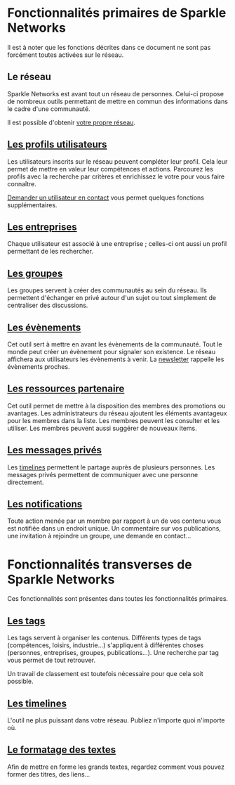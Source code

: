 Fonctionnalités primaires de Sparkle Networks
=======================================

Il est à noter que les fonctions décrites dans ce document ne sont pas forcément toutes activées sur le réseau. 

Le réseau
----------------------

Sparkle Networks est avant tout un réseau de personnes. Celui-ci propose de nombreux outils permettant de mettre en commun des informations dans le cadre d'une communauté.

Il est possible d'obtenir [votre propre réseau](../GetYourNetwork.fr.md). 


[Les profils utilisateurs](Users.fr.md)
----------------------

Les utilisateurs inscrits sur le réseau peuvent compléter leur profil. Cela leur permet de mettre en valeur leur compétences et actions. Parcourez les profils avec la recherche par critères et enrichissez le votre pour vous faire connaître.

[Demander un utilisateur en contact](../Features/UserContacts.fr.md) vous permet quelques fonctions supplémentaires. 


[Les entreprises](Companies.fr.md)
----------------------

Chaque utilisateur est associé à une entreprise ; celles-ci ont aussi un profil permettant de les rechercher.


[Les groupes](Groups.fr.md)
----------------------

Les groupes servent à créer des communautés au sein du réseau. Ils permettent d'échanger en privé autour d'un sujet ou tout simplement de centraliser des discussions.


[Les évènements](Events.fr.md)
----------------------

Cet outil sert à mettre en avant les évènements de la communauté. Tout le monde peut créer un évènement pour signaler son existence. Le réseau affichera aux utilisateurs les évènements à venir. La [newsletter](Newsletter.fr.md) rappelle les évènements proches.


[Les ressources partenaire](PartnerResources.fr.md)
----------------------

Cet outil permet de mettre à la disposition des membres des promotions ou avantages. Les administrateurs du réseau ajoutent les éléments avantageux pour les membres dans la liste. Les membres peuvent les consulter et les utiliser. Les membres peuvent aussi suggérer de nouveaux items.


[Les messages privés](Messages.fr.md)
----------------------

Les [timelines](Timelines.fr.md) permettent le partage auprès de plusieurs personnes. Les messages privés permettent de communiquer avec une personne directement.


[Les notifications](Notifications.fr.md)
----------------------

Toute action menée par un membre par rapport à un de vos contenu vous est notifiée dans un endroit unique. Un commentaire sur vos publications, une invitation à rejoindre un groupe, une demande en contact...


Fonctionnalités transverses de Sparkle Networks
=======================================

Ces fonctionnalités sont présentes dans toutes les fonctionnalités primaires.

[Les tags](Tags.fr.md)
----------------------

Les tags servent à organiser les contenus. Différents types de tags (compétences, loisirs, industrie...) s'appliquent à différentes choses (personnes, entreprises, groupes, publications...). Une recherche par tag vous permet de tout retrouver. 

Un travail de classement est toutefois nécessaire pour que cela soit possible.


[Les timelines](Timelines.fr.md)
----------------------

L'outil ne plus puissant dans votre réseau. Publiez n'importe quoi n'importe où. 


[Le formatage des textes](TextFormat.fr.md)
----------------------

Afin de mettre en forme les grands textes, regardez comment vous pouvez former des titres, des liens...

